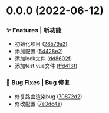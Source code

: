 # 0.0.0 (2022-06-12)


### ✨ Features | 新功能

* 初始化项目 ([28579a3](https://github.com/lengyuxian/vue_vite/commit/28579a3))
* 添加配置 ([54428e2](https://github.com/lengyuxian/vue_vite/commit/54428e2))
* 添加lock文件 ([dd8602f](https://github.com/lengyuxian/vue_vite/commit/dd8602f))
* 添加test.vue文件 ([ffd416f](https://github.com/lengyuxian/vue_vite/commit/ffd416f))


### 🐛 Bug Fixes | Bug 修复

* 修复路由渲染bug ([70872d2](https://github.com/lengyuxian/vue_vite/commit/70872d2))
* 修改配置 ([7e3dc4a](https://github.com/lengyuxian/vue_vite/commit/7e3dc4a))



